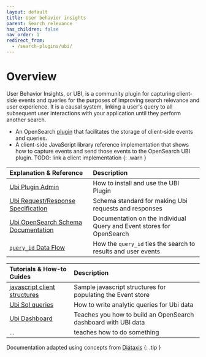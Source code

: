 ```yaml
---
layout: default
title: User behavior insights
parent: Search relevance
has_children: false
nav_order: 1
redirect_from:
  - /search-plugins/ubi/
---
```

# Overview
User Behavior Insights, or UBI, is a community plugin for capturing client-side events and queries for the purposes of improving search relevance and user experience.
It is a causal system, linking a user's query to all subsequent user interactions with your application until they perform another search.



* An OpenSearch [plugin](https://github.com/o19s/opensearch-ubi) that facilitates the storage of client-side events and queries.
* A client-side JavaScript library reference implementation that shows how to capture events and send those events to the OpenSearch UBI plugin.
TODO: link a client implementation
{: .warn }

| Explanation & Reference | Description
| :--------- | :------- |
| [Ubi Plugin Admin]({{site.url}}{{site.baseurl}}/search-plugins/ubi/documentation) | How to install and use the UBI Plugin |
| [Ubi Request/Response Specification](https://github.com/o19s/ubi) | Schema standard for making Ubi requests and responses  |
| [Ubi OpenSearch Schema Documentation]({{site.url}}{{site.baseurl}}/search-plugins/ubi/schemas) | Documentation on the individual Query and Event stores for OpenSearch |
| [`query_id` Data Flow]({{site.url}}{{site.baseurl}}/search-plugins/ubi/query_id) | How the `query_id` ties the search to results and user events |


| Tutorials & How-to Guides | Description
| :--------- | :------- |
| [ javascript client structures ]({{site.url}}{{site.baseurl}}/search-plugins/ubi/data_structures)  | Sample javascript structures for populating the Event store |
| [Ubi Sql queries ]({{site.url}}{{site.baseurl}}/search-plugins/ubi/sql_queries)  | How to write analytic queries for Ubi data |
| [Ubi Dashboard]({{site.url}}{{site.baseurl}}/search-plugins/ubi/ubi_dashboard_tutorial) | Teaches you how to build an OpenSearch dashboard with UBI data |
| ... | teaches how to do something |

Documentation adapted using concepts from [Diátaxis](https://diataxis.fr/)
{: .tip }